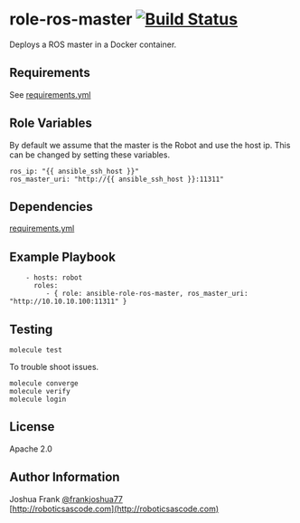 # role-ros-master [![Build Status](https://travis-ci.org/frankjoshua/ansible-role-ros-master.svg?branch=master)](https://travis-ci.org/frankjoshua/ansible-role-ros-master)<br>

Deploys a ROS master in a Docker container.

## Requirements

See [requirements.yml](requirements.yml)

## Role Variables

By default we assume that the master is the Robot and use the host ip. This can be changed by setting these variables.

```
ros_ip: "{{ ansible_ssh_host }}"
ros_master_uri: "http://{{ ansible_ssh_host }}:11311"
```

## Dependencies

[requirements.yml](requirements.yml)

## Example Playbook

```
    - hosts: robot
      roles:
         - { role: ansible-role-ros-master, ros_master_uri: "http://10.10.10.100:11311" }
```

## Testing

`molecule test`

To trouble shoot issues.

```
molecule converge
molecule verify
molecule login
```

## License

Apache 2.0

## Author Information

Joshua Frank [@frankjoshua77](https://www.twitter.com/@frankjoshua77)
<br>
[http://roboticsascode.com](http://roboticsascode.com)
